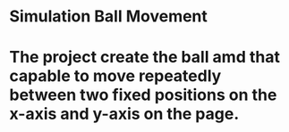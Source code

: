 # Simulation Ball Movement

# The project create the ball amd that capable to move repeatedly between two fixed positions on the x-axis and y-axis on the page.

##

